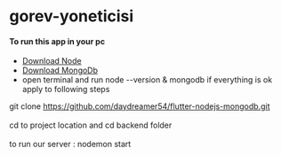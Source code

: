 # gorev-yoneticisi

#### To run this app in your pc
- [Download Node](https://nodejs.org/en/)
- [Download MongoDb](https://www.mongodb.com/try/download/community)
- open terminal and run node --version & mongodb if everything is ok apply to following steps

git clone https://github.com/daydreamer54/flutter-nodejs-mongodb.git <br><br>
cd to project location and cd backend folder<br><br>
to run our server : nodemon start
